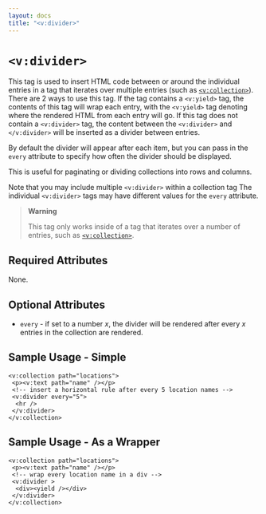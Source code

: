```yaml
---
layout: docs
title: "<v:divider>"
---
```


# `<v:divider>`

This tag is used to insert HTML code between or around the individual
entries in a tag that iterates over multiple entries (such as
[`<v:collection>`](#v_collection)). There are 2 ways to use this tag. If
the tag contains a `<v:yield>` tag, the contents of this tag will wrap
each entry, with the `<v:yield>` tag denoting where the rendered HTML
from each entry will go. If this tag does not contain a `<v:divider>`
tag, the content between the `<v:divider>` and `</v:divider>` will be
inserted as a divider between entries.

By default the divider will appear after each item, but you can pass in
the `every` attribute to specify how often the divider should be
displayed.

This is useful for paginating or dividing collections into rows and
columns.

Note that you may include multiple `<v:divider>` within a collection tag
The individual `<v:divider>` tags may have different values for the
`every` attribute.

> **Warning**
>
> This tag only works inside of a tag that iterates over a number of
> entries, such as [`<v:collection>`](#v_collection).

## Required Attributes

None.

## Optional Attributes

-   `every` - if set to a number *x*, the divider will be rendered after
    every *x* entries in the collection are rendered.

## Sample Usage - Simple

    <v:collection path="locations">
     <p><v:text path="name" /></p>
     <!-- insert a horizontal rule after every 5 location names -->
     <v:divider every="5">
      <hr />
     </v:divider>
    </v:collection>

## Sample Usage - As a Wrapper

    <v:collection path="locations">
     <p><v:text path="name" /></p>
     <!-- wrap every location name in a div -->
     <v:divider >
      <div><yield /></div>
     </v:divider>
    </v:collection>
